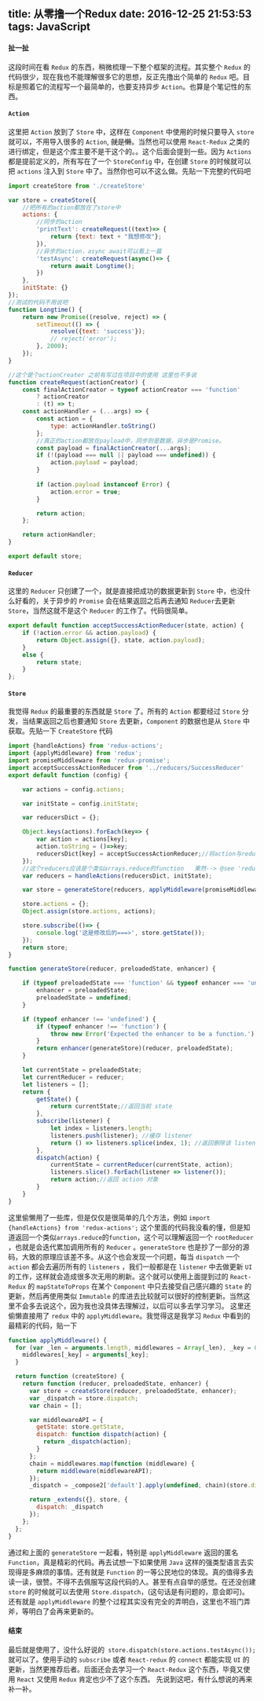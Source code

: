title: 从零撸一个Redux
date: 2016-12-25 21:53:53
tags: JavaScript
---

#### 扯一扯
这段时间在看 `Redux` 的东西，稍微梳理一下整个框架的流程。其实整个 `Redux` 的代码很少，现在我也不能理解很多它的思想，反正先撸出个简单的 `Redux` 吧。目标是照着它的流程写一个最简单的，也要支持异步 `Action`。也算是个笔记性的东西。<!--more-->
#### `Action`
这里把 `Action` 放到了 `Store` 中，这样在 `Component` 中使用的时候只要导入 `store` 就可以，不用导入很多的 `Action`, ~~就是懒~~。当然也可以使用 `React-Redux` 之类的进行绑定，但是这个库主要不是干这个的。。这个后面会提到一些。因为 `Actions` 都是提前定义的，所有写在了一个 `StoreConfig` 中，在创建 `Store` 的时候就可以把 `actions` 注入到 `Store` 中了。当然你也可以不这么做。先贴一下完整的代码吧

``` javascript
import createStore from './createStore'

var store = createStore({
    //把所有的action都放在了store中
    actions: {
        //同步的action
        'printText': createRequest((text)=> {
            return {text: text + "我想修改"};
        }),
        //异步的action，async await可以看上一篇
        'testAsync': createRequest(async()=> {
            return await Longtime();
        })
    },
    initState: {}
});
//测试的代码不用说吧
function Longtime() {
    return new Promise((resolve, reject) => {
        setTimeout(() => {
            resolve({text: 'success'});
            // reject('error');
        }, 2000);
    });
}

//这个是个actionCreater 之前有写过在项目中的使用 这里也不多说
function createRequest(actionCreator) {
    const finalActionCreator = typeof actionCreator === 'function'
        ? actionCreator
        : (t) => t;
    const actionHandler = (...args) => {
        const action = {
            type: actionHandler.toString()
        };
        //真正的action都放在payload中，同步则是数据，异步是Promise。
        const payload = finalActionCreator(...args);
        if (!(payload === null || payload === undefined)) {
            action.payload = payload;
        }
        
        if (action.payload instanceof Error) {
            action.error = true;
        }

        return action;
    };

    return actionHandler;
}

export default store;
```

#### `Reducer`
这里的 `Reducer` 只创建了一个，就是直接把成功的数据更新到 `Store` 中，也没什么好看的，关于异步的 `Promise` 会在结果返回之后再去通知 `Reducer`去更新 `Store`，当然这就不是这个 `Reducer` 的工作了。代码很简单。

``` javascript
export default function acceptSuccessActionReducer(state, action) {
    if (!action.error && action.payload) {
        return Object.assign({}, state, action.payload);
    }
    else {
        return state;
    }
};
```

#### `Store`
我觉得 `Redux` 的最重要的东西就是 `Store` 了。所有的 `Action` 都要经过 `Store` 分发，当结果返回之后也要通知 `Store` 去更新，`Component` 的数据也是从 `Store` 中获取。先贴一下 `CreateStore` 代码

``` javascript
import {handleActions} from 'redux-actions';
import {applyMiddleware} from 'redux';
import promiseMiddleware from 'redux-promise';
import acceptSuccessActionReducer from '../reducers/SuccessReducer'
export default function (config) {

    var actions = config.actions;

    var initState = config.initState;

    var reducersDict = {};

    Object.keys(actions).forEach(key=> {
        var action = actions[key];
        action.toString = ()=>key;
        reducersDict[key] = acceptSuccessActionReducer;//将action与reducer绑定
    });
    //这个reducers应该是个类似arrays.reduce的function   果然--> @see 'reduce-reducers'   what's means??
    var reducers = handleActions(reducersDict, initState);

    var store = generateStore(reducers, applyMiddleware(promiseMiddleware));

    store.actions = {};
    Object.assign(store.actions, actions);

    store.subscribe(()=> {
        console.log('这是修改后的===>', store.getState());
    });
    return store;
}

function generateStore(reducer, preloadedState, enhancer) {

    if (typeof preloadedState === 'function' && typeof enhancer === 'undefined') {
        enhancer = preloadedState;
        preloadedState = undefined;
    }

    if (typeof enhancer !== 'undefined') {
        if (typeof enhancer !== 'function') {
            throw new Error('Expected the enhancer to be a function.');
        }
        return enhancer(generateStore)(reducer, preloadedState);
    }

    let currentState = preloadedState;
    let currentReducer = reducer;
    let listeners = [];
    return {
        getState() {
            return currentState;//返回当前 state
        },
        subscribe(listener) {
            let index = listeners.length;
            listeners.push(listener); //缓存 listener
            return () => listeners.splice(index, 1); //返回删除该 listener 的函数
        },
        dispatch(action) {
            currentState = currentReducer(currentState, action);
            listeners.slice().forEach(listener => listener());
            return action;//返回 action 对象
        }
    }
}
```
这里偷懒用了一些库，但是仅仅是很简单的几个方法，例如 `import {handleActions} from 'redux-actions';` 这个里面的代码我没看的懂，但是知道返回一个类似`arrays.reduce`的`function`，这个可以理解返回一个 `rootReducer` ，也就是会迭代累加调用所有的 `Reducer` 。`generateStore` 也是抄了一部分的源码，大致的原理应该差不多。从这个也会发现一个问题，每当 `dispatch` 一个 `action` 都会去遍历所有的 `listeners` ，我们一般都是在 `listener` 中去做更新 `UI` 的工作，这样就会造成很多次无用的刷新。这个就可以使用上面提到过的 `React-Redux` 的 `mapStateToProps` 在某个 `Component` 中只去接受自己感兴趣的 `State` 的更新，然后再使用类似 `Immutable` 的库进去比较就可以很好的控制更新。当然这里不会多去说这个，因为我也没具体去理解过，以后可以多去学习学习。
这里还偷懒直接用了 `redux` 中的 `applyMiddleware`。我觉得这是我学习 `Redux` 中看到的最精彩的代码，贴一下

``` javascript
function applyMiddleware() {
  for (var _len = arguments.length, middlewares = Array(_len), _key = 0; _key < _len; _key++) {
    middlewares[_key] = arguments[_key];
  }

  return function (createStore) {
    return function (reducer, preloadedState, enhancer) {
      var store = createStore(reducer, preloadedState, enhancer);
      var _dispatch = store.dispatch;
      var chain = [];

      var middlewareAPI = {
        getState: store.getState,
        dispatch: function dispatch(action) {
          return _dispatch(action);
        }
      };
      chain = middlewares.map(function (middleware) {
        return middleware(middlewareAPI);
      });
      _dispatch = _compose2['default'].apply(undefined, chain)(store.dispatch);

      return _extends({}, store, {
        dispatch: _dispatch
      });
    };
  };
}
```
通过和上面的 `generateStore` 一起看，特别是 `applyMiddleware` 返回的匿名`Function`，真是精彩的代码。再去试想一下如果使用 `Java` 这样的强类型语言去实现得是多麻烦的事情。还有就是 `Function` 的一等公民地位的体现。真的值得多去读一读，很赞。不得不去佩服写这段代码的人。甚至有点自举的感觉。在还没创建 `store` 的时候就可以去使用 `Store.dispatch`，(这句话是有问题的，意会即可)。还有就是 `applyMiddleware` 的整个过程其实没有完全的弄明白，这里也不班门弄斧，等明白了会再来更新的。

#### 结束
最后就是使用了，没什么好说的` store.dispatch(store.actions.testAsync());`就可以了。使用手动的 `subscribe` 或者 `React-redux` 的 `connect` 都能实现 `UI` 的更新，当然更推荐后者。后面还会去学习一个 `React-Redux` 这个东西，毕竟又使用 `React` 又使用 `Redux` 肯定也少不了这个东西。
先说到这吧，有什么想说的再来补一补。
